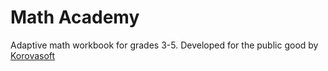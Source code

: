 Math Academy
============

Adaptive math workbook for grades 3-5. Developed for the public good by [Korovasoft](http://www.korovasoft.com)
